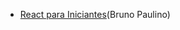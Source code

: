   - [React para Iniciantes](https://www.udemy.com/course/react-para-iniciantes-free/)(Bruno Paulino)